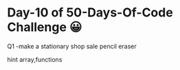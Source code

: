 # Day-10 of 50-Days-Of-Code Challenge 😀
 Q1 -make a stationary shop sale pencil eraser 


 hint
 array,functions
